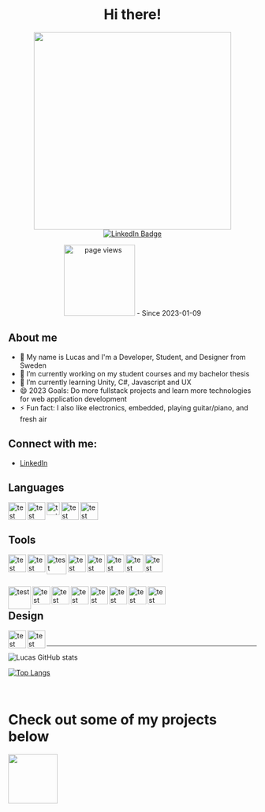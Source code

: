 <div id="header" align="center">
  
  # Hi there!
  
  <img src="https://media.giphy.com/media/gjrYDwbjnK8x36xZIO/giphy.gif" width="400"/>
</div>
<div id="badges" align="center">
  <a href="https://www.linkedin.com/in/lucas-nordgren-8815941b8/">
    <img src="https://img.shields.io/badge/LinkedIn-blue?style=for-the-badge&logo=linkedin&logoColor=white" alt="LinkedIn Badge"/>
  </a>
  
  <img src="https://komarev.com/ghpvc/?username=lucasnordic&style=flat-square&color=blue" alt="page views" width="144"/> - Since 2023-01-09
</div>

## About me
- 👋 My name is Lucas and I'm a Developer, Student, and Designer from Sweden
- 🔭 I’m currently working on my student courses and my bachelor thesis
- 🌱 I’m currently learning Unity, C#, Javascript and UX
- 😄 2023 Goals: Do more fullstack projects and learn more technologies for web application development
- ⚡ Fun fact: I also like electronics, embedded, playing guitar/piano, and fresh air
<!-- - 👯 I’m looking to collaborate on ...
- 🤔 I’m looking for help with ...
- 💬 Ask me about ...
- 📫 How to reach me: ...
- 😄 Pronouns: ...
-->

## Connect with me:

- [LinkedIn](https://www.linkedin.com/in/lucas-nordgren-8815941b8/)
<!-- <img align="left" alt="test" width="36px" src="https://cdn-icons-png.flaticon.com/512/3536/3536505.png"> -->

## Languages

[<img align="left" alt="test" width="36px" src="https://upload.wikimedia.org/wikipedia/commons/thumb/6/6a/JavaScript-logo.png/600px-JavaScript-logo.png?20120221235433">][js]
[<img align="left" alt="test" width="36px" src="https://www.w3.org/html/logo/downloads/HTML5_Logo_512.png">][html]
[<img align="left" alt="test" width="26px" src="https://upload.wikimedia.org/wikipedia/commons/thumb/d/d5/CSS3_logo_and_wordmark.svg/363px-CSS3_logo_and_wordmark.svg.png?20160530175649">][css]
[<img align="left" alt="test" width="36px" src="https://cdn-icons-png.flaticon.com/512/5968/5968282.png">][java]
[<img align="left" alt="test" width="36px" src="https://user-images.githubusercontent.com/42747200/46140125-da084900-c26d-11e8-8ea7-c45ae6306309.png">][cpp]

[js]: https://developer.mozilla.org/en-US/docs/Web/JavaScript
[html]: https://sv.wikipedia.org/wiki/HTML5
[css]: https://en.wikipedia.org/wiki/CSS
[java]: https://www.java.com/sv/
[cpp]: https://en.wikipedia.org/wiki/C%2B%2B

<br/>
<br/>

## Tools

[<img align="left" alt="test" width="36px" src="https://infinapps.com/wp-content/uploads/2018/10/mongodb-logo.png">][mongo]
[<img align="left" alt="test" width="36px" src="https://cdn-icons-png.flaticon.com/512/657/657695.png">][db]
[<img align="left" alt="test" width="40px" src="https://avatars.githubusercontent.com/u/6128107?s=280&v=4">][vue]
[<img align="left" alt="test" width="36px" src="https://cdn-icons-png.flaticon.com/512/5968/5968322.png">][node]
[<img align="left" alt="test" width="36px" src="https://upload.wikimedia.org/wikipedia/commons/thumb/9/9a/Visual_Studio_Code_1.35_icon.svg/2048px-Visual_Studio_Code_1.35_icon.svg.png">][vsc]
[<img align="left" alt="test" width="36px" src="https://upload.wikimedia.org/wikipedia/commons/thumb/5/59/Visual_Studio_Icon_2019.svg/2060px-Visual_Studio_Icon_2019.svg.png">][vs]
[<img align="left" alt="test" width="36px" src="https://upload.wikimedia.org/wikipedia/commons/thumb/9/9c/IntelliJ_IDEA_Icon.svg/2048px-IntelliJ_IDEA_Icon.svg.png">][ij]
[<img align="left" alt="test" width="36px" src="https://cdn.iconscout.com/icon/free/png-256/arduino-1-226076.png">][arduino]

<br/>
<br/>
<br/>

[<img align="left" alt="test" width="46px" src="https://upload.wikimedia.org/wikipedia/commons/thumb/e/e0/Git-logo.svg/1024px-Git-logo.svg.png">][git]
[<img align="left" alt="test" width="36px" src="https://cdn-icons-png.flaticon.com/512/25/25231.png">][gh]
[<img align="left" alt="test" width="36px" src="https://cdn4.iconfinder.com/data/icons/logos-and-brands/512/144_Gitlab_logo_logos-512.png">][gl]
[<img align="left" alt="test" width="36px" src="https://www.freeiconspng.com/thumbs/command-line-icon/command-line-icon-1.png">][cmd]
[<img align="left" alt="test" width="36px" src="https://i-ale.org/wp-content/uploads/2019/02/mqtt.png">][mqtt]
[<img align="left" alt="test" width="36px" src="https://static-00.iconduck.com/assets.00/opencv-icon-414x512-d2gfjzmg.png">][opencv]
[<img align="left" alt="test" width="36px" src="https://preview.redd.it/vtzpl5c9yd181.png?width=512&format=png&auto=webp&s=d0ce01fbd57c089dc06a2cc2c1252a6da7e4658a">][unity]
[<img align="left" alt="test" width="36px" src="https://cdn.imgbin.com/16/14/13/imgbin-unreal-tournament-unreal-engine-4-game-engine-others-GsrM03gWgUqSBBYnGNmJa7w9s.jpg">][unreal]

[db]: https://en.wikipedia.org/wiki/Database
[mongo]: https://www.mongodb.com/
[node]: https://nodejs.org/en/
[git]: https://git-scm.com/
[vue]: https://vuejs.org/
[vsc]: https://code.visualstudio.com/
[vs]: https://visualstudio.microsoft.com/
[ij]: https://www.jetbrains.com/idea/
[mqtt]: https://mqtt.org/
[gh]: https://git-scm.com/
[gl]: https://about.gitlab.com/company/
[cmd]: https://sv.wikipedia.org/wiki/Cmd.exe
[opencv]: https://opencv.org/
[arduino]: https://www.arduino.cc/
[unity]: https://unity.com/
[unreal]: https://img.icons8.com/windows/512/unreal-engine.png

<br/>

## Design

[<img align="left" alt="test" width="36px" src="https://upload.wikimedia.org/wikipedia/commons/thumb/a/af/Adobe_Photoshop_CC_icon.svg/2101px-Adobe_Photoshop_CC_icon.svg.png">][ps]
[<img align="left" alt="test" width="36px" src="https://yoolk.ninja/wp-content/uploads/2020/06/Apps-Autodesk-Maya-1024x1024.png">][maya]

[ps]: https://www.adobe.com/se/products/photoshop.html
[maya]: https://www.autodesk.se/products/maya/overview

<br/>

---
<!-- Thatks to https://github.com/anuraghazra/github-readme-stats -->
![Lucas GitHub stats](https://github-readme-stats.vercel.app/api?username=lucasnordic&show_icons=true&count_private=true)

[![Top Langs](https://github-readme-stats.vercel.app/api/top-langs/?username=lucasnordic&layout=compact)](https://github.com/lucasnordic/github-readme-stats)

<br/>

<div id="footer">
  
  # Check out some of my projects below
  <img src="https://media.giphy.com/media/fsc7c7TYKulQ4lmmAo/giphy.gif" width="100"/>
</div>
